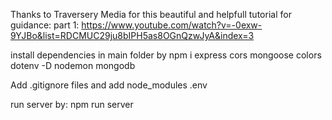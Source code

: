 Thanks to Traversery Media for this beautiful and helpfull tutorial
for guidance: 
part 1: https://www.youtube.com/watch?v=-0exw-9YJBo&list=RDCMUC29ju8bIPH5as8OGnQzwJyA&index=3

install dependencies in main folder by npm i
express
cors
mongoose
colors
dotenv
-D nodemon
mongodb

Add .gitignore files and add
node_modules
.env

run server by: npm run server